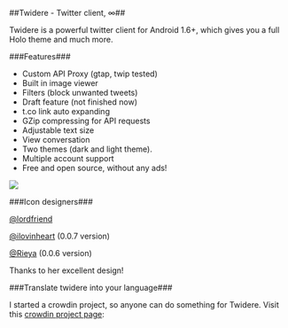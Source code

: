 ##Twidere - Twitter client, ∞##

Twidere is a powerful twitter client for Android 1.6+, which gives you a full Holo theme and much more.

###Features###

* Custom API Proxy (gtap, twip tested)
* Built in image viewer
* Filters (block unwanted tweets)
* Draft feature (not finished now)
* t.co link auto expanding
* GZip compressing for API requests
* Adjustable text size
* View conversation
* Two themes (dark and light theme).
* Multiple account support
* Free and open source, without any ads!

<a href="https://play.google.com/store/apps/details?id=org.mariotaku.twidere"><img src="http://www.android.com/images/brand/get_it_on_play_logo_large.png"/></a>

###Icon designers###

[@lordfriend](https://twitter.com/#!/lordfriend)

[@ilovinheart](https://twitter.com/#!/ilovinheart) (0.0.7 version)

[@Rieya](https://twitter.com/#!/Rieya) (0.0.6 version)

Thanks to her excellent design!

###Translate twidere into your language###

I started a crowdin project, so anyone can do something for Twidere. Visit this [crowdin project page](http://crowdin.net/project/twidere): 
